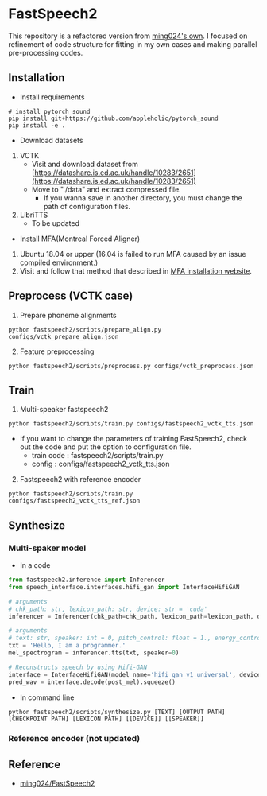# FastSpeech2 

This repository is a refactored version from [ming024's own](https://github.com/ming024/FastSpeech2).
I focused on refinement of code structure for fitting in my own cases and making parallel pre-processing codes.

## Installation

- Install requirements
```
# install pytorch_sound
pip install git+https://github.com/appleholic/pytorch_sound
pip install -e .
```

- Download datasets
1. VCTK
   - Visit and download dataset from [https://datashare.is.ed.ac.uk/handle/10283/2651](https://datashare.is.ed.ac.uk/handle/10283/2651)
   - Move to "./data" and extract compressed file.
     - If you wanna save in another directory, you must change the path of configuration files.
2. LibriTTS
   - To be updated

- Install MFA(Montreal Forced Aligner) 
1. Ubuntu 18.04 or upper (16.04 is failed to run MFA caused by an issue compiled environment.)
2. Visit and follow that method that described in [MFA installation website](https://montreal-forced-aligner.readthedocs.io/en/latest/installation.html).

## Preprocess (VCTK case)

1. Prepare phoneme alignments

```
python fastspeech2/scripts/prepare_align.py configs/vctk_prepare_align.json
```

2. Feature preprocessing

```
python fastspeech2/scripts/preprocess.py configs/vctk_preprocess.json
```

## Train

1. Multi-speaker fastspeech2

```
python fastspeech2/scripts/train.py configs/fastspeech2_vctk_tts.json
```

- If you want to change the parameters of training FastSpeech2, check out the code and put the option to configuration file.
  - train code : fastspeech2/scripts/train.py
  - config : configs/fastspeech2_vctk_tts.json

2. Fastspeech2 with reference encoder

```
python fastspeech2/scripts/train.py configs/fastspeech2_vctk_tts_ref.json
```


## Synthesize 

### Multi-spaker model

- In a code

```python
from fastspeech2.inference import Inferencer
from speech_interface.interfaces.hifi_gan import InterfaceHifiGAN

# arguments
# chk_path: str, lexicon_path: str, device: str = 'cuda'
inferencer = Inferencer(chk_path=chk_path, lexicon_path=lexicon_path, device=device)

# arguments
# text: str, speaker: int = 0, pitch_control: float = 1., energy_control: float = 1., duration_control: float = 1.
txt = 'Hello, I am a programmer.'
mel_spectrogram = inferencer.tts(txt, speaker=0)

# Reconstructs speech by using Hifi-GAN
interface = InterfaceHifiGAN(model_name='hifi_gan_v1_universal', device='cuda')
pred_wav = interface.decode(post_mel).squeeze()
```

- In command line

```
python fastspeech2/scripts/synthesize.py [TEXT] [OUTPUT PATH] [CHECKPOINT PATH] [LEXICON PATH] [[DEVICE]] [[SPEAKER]]
```


### Reference encoder (not updated)

## Reference

- [ming024/FastSpeech2](https://github.com/ming024/FastSpeech2)